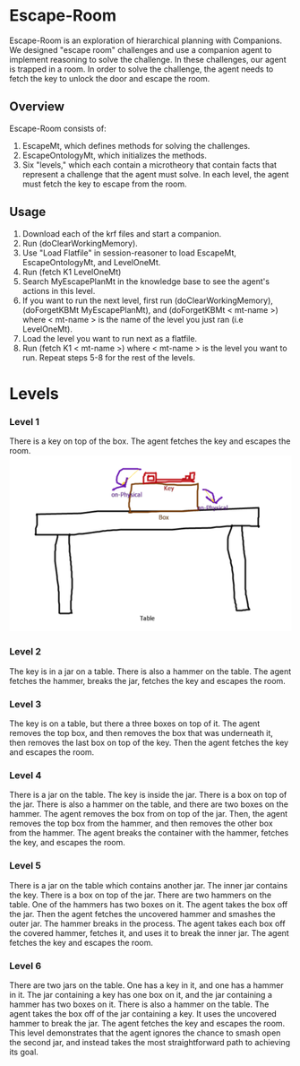 # Escape-Room
Escape-Room is an exploration of hierarchical planning with Companions. We designed "escape room" challenges and use a companion agent to implement reasoning to solve the challenge. In these challenges, our agent is trapped in a room. In order to solve the challenge, the agent needs to fetch the key to unlock the door and escape the room.
## Overview
Escape-Room consists of:
1. EscapeMt, which defines methods for solving the challenges.
2. EscapeOntologyMt, which initializes the methods.
3. Six "levels," which each contain a microtheory that contain facts that represent a challenge that the agent must solve. In each level, the agent must fetch the key to escape from the room.

## Usage
1. Download each of the krf files and start a companion.
2. Run (doClearWorkingMemory).
3. Use "Load Flatfile" in session-reasoner to load EscapeMt, EscapeOntologyMt, and LevelOneMt.
4. Run (fetch K1 LevelOneMt)
5. Search MyEscapePlanMt in the knowledge base to see the agent's actions in this level.
6. If you want to run the next level, first run (doClearWorkingMemory), (doForgetKBMt MyEscapePlanMt), and (doForgetKBMt < mt-name >) where < mt-name > is the name of the level you just ran (i.e LevelOneMt).
7. Load the level you want to run next as a flatfile.
8. Run (fetch K1 < mt-name >) where < mt-name > is the level you want to run. Repeat steps 5-8 for the rest of the levels.


# Levels
### Level 1
There is a key on top of the box. The agent fetches the key and escapes the room. 
![GitHub Logo](/images/Level1.png)

### Level 2
The key is in a jar on a table. There is also a hammer on the table. The agent fetches the hammer, breaks the jar, fetches
the key and escapes the room.
### Level 3
The key is on a table, but there a three boxes on top of it. The agent removes the top box, and then removes the box that was underneath it, then removes the last box on top of the key. Then the agent fetches the key and escapes the room.
### Level 4
There is a jar on the table. The key is inside the jar. There is a box on top of the jar. There is also a hammer on the table,
and there are two boxes on the hammer. The agent removes the box from on top of the jar. Then, the agent removes the top box
from the hammer, and then removes the other box from the hammer. The agent breaks the container with the hammer, fetches the
key, and escapes the room.
### Level 5
There is a jar on the table which contains another jar. The inner jar contains the key. There is a box on top of the jar. There are two hammers on the table. One of the hammers has two boxes on it. The agent takes the box off the jar. Then the agent fetches the uncovered hammer and smashes the outer jar. The hammer breaks in the process. The agent takes each box off the covered hammer, fetches it, and uses it to break the inner jar. The agent fetches the key and escapes the room.
### Level 6
There are two jars on the table. One has a key in it, and one has a hammer in it. The jar containing a key has one box on it, and the jar containing a hammer has two boxes on it. There is also a hammer on the table. The agent takes the box off of the jar containing a key. It uses the uncovered hammer to break the jar. The agent fetches the key and escapes the room. This level demonstrates that the agent ignores the chance to smash open the second jar, and instead takes the most straightforward path to achieving its goal.
